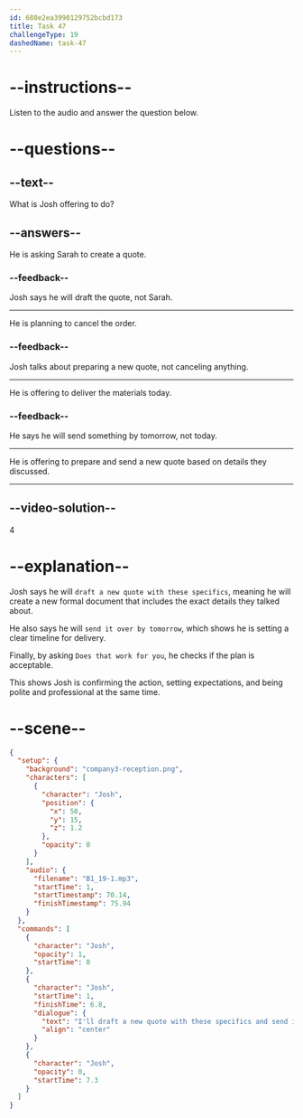 ```yaml
---
id: 680e2ea3990129752bcbd173
title: Task 47
challengeType: 19
dashedName: task-47
---
```


<!-- (Audio) Josh: I'll draft a new quote with these specifics and send it over to you by tomorrow. Does that work for you? -->

# --instructions--

Listen to the audio and answer the question below.

# --questions--

## --text--

What is Josh offering to do?

## --answers--

He is asking Sarah to create a quote.

### --feedback--

Josh says he will draft the quote, not Sarah.

---

He is planning to cancel the order.

### --feedback--

Josh talks about preparing a new quote, not canceling anything.

---

He is offering to deliver the materials today.

### --feedback--

He says he will send something by tomorrow, not today.

---

He is offering to prepare and send a new quote based on details they discussed.

---

## --video-solution--

4

# --explanation--

Josh says he will `draft a new quote with these specifics`, meaning he will create a new formal document that includes the exact details they talked about.

He also says he will `send it over by tomorrow`, which shows he is setting a clear timeline for delivery.

Finally, by asking `Does that work for you`, he checks if the plan is acceptable.

This shows Josh is confirming the action, setting expectations, and being polite and professional at the same time.

# --scene--

```json
{
  "setup": {
    "background": "company3-reception.png",
    "characters": [
      {
        "character": "Josh",
        "position": {
          "x": 50,
          "y": 15,
          "z": 1.2
        },
        "opacity": 0
      }
    ],
    "audio": {
      "filename": "B1_19-1.mp3",
      "startTime": 1,
      "startTimestamp": 70.14,
      "finishTimestamp": 75.94
    }
  },
  "commands": [
    {
      "character": "Josh",
      "opacity": 1,
      "startTime": 0
    },
    {
      "character": "Josh",
      "startTime": 1,
      "finishTime": 6.8,
      "dialogue": {
        "text": "I'll draft a new quote with these specifics and send it over to you by tomorrow. Does that work for you?",
        "align": "center"
      }
    },
    {
      "character": "Josh",
      "opacity": 0,
      "startTime": 7.3
    }
  ]
}
```
